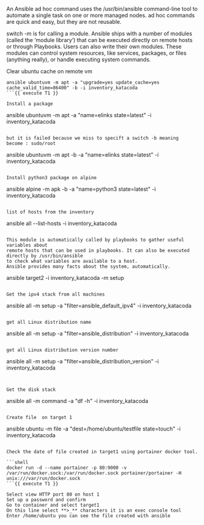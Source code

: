 An Ansible ad hoc command uses the /usr/bin/ansible command-line tool to automate a single task on one or more managed nodes.
ad hoc commands are quick and easy, but they are not reusable.


switch -m is for calling a module. Ansible ships with a number of modules (called the ‘module library’) that can be executed directly on remote hosts or through Playbooks.
Users can also write their own modules. These modules can control system resources, like services, packages, or files (anything really), or handle executing system commands.

Clear ubuntu cache on remote vm 
```
ansible ubuntuvm -m apt -a "upgrade=yes update_cache=yes cache_valid_time=86400" -b -i inventory_katacoda
```{{ execute T1 }}

Install a package
```
ansible ubuntuvm -m apt -a "name=elinks state=latest" -i inventory_katacoda
```{{ execute T1 }}

but it is failed because we miss to specift a switch -b meaning  become : sudo/root
```
ansible ubuntuvm -m apt -b -a "name=elinks state=latest" -i inventory_katacoda
```{{ execute T1 }}

Install python3 package on alpine 
```
ansible alpine -m apk -b -a "name=python3 state=latest" -i inventory_katacoda
```{{ execute T1 }}

list of hosts from the inventory
```
ansible all --list-hosts -i inventory_katacoda
```{{ execute T1 }}

This module is automatically called by playbooks to gather useful variables about 
remote hosts that can be used in playbooks. It can also be executed directly by /usr/bin/ansible
to check what variables are available to a host. 
Ansible provides many facts about the system, automatically. 

```
ansible target2 -i inventory_katacoda -m setup
```{{ execute T1 }}

Get the ipv4 stack from all machines

```
ansible all -m setup -a "filter=ansible_default_ipv4"  -i inventory_katacoda
```{{ execute T1 }} 

get all Linux distribution name 

```
ansible all -m setup -a "filter=ansible_distribution"  -i inventory_katacoda
```{{ execute T1 }} 

get all Linux distribution version number 
```
ansible all -m setup -a "filter=ansible_distribution_version"  -i inventory_katacoda
```{{ execute T1 }} 


Get the disk stack
```
ansible all -m command -a "df -h"  -i inventory_katacoda
```{{ execute T1 }} 

Create file  on target 1

```
ansible ubuntu -m file -a "dest=/home/ubuntu/testfile state=touch" -i inventory_katacoda
```{{ execute T1 }}

Check the date of file created in target1 using portainer docker tool. 
 
```shell
docker run -d --name portainer -p 80:9000 -v /var/run/docker.sock:/var/run/docker.sock portainer/portainer -H unix:///var/run/docker.sock 
```{{ execute T1 }}

Select view HTTP port 80 on host 1  
Set up a password and confirm   
Go to container and select target1   
On this line select **>_** characters it is an exec console tool   
Enter /home/ubuntu you can see the file created with ansible   
 


